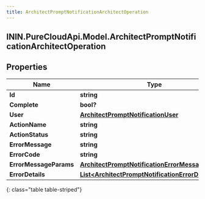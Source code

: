 ```yaml
---
title: ArchitectPromptNotificationArchitectOperation
---
```

## ININ.PureCloudApi.Model.ArchitectPromptNotificationArchitectOperation

## Properties

|Name | Type | Description | Notes|
|------------ | ------------- | ------------- | -------------|
| **Id** | **string** |  | [optional] |
| **Complete** | **bool?** |  | [optional] |
| **User** | [**ArchitectPromptNotificationUser**](ArchitectPromptNotificationUser.html) |  | [optional] |
| **ActionName** | **string** |  | [optional] |
| **ActionStatus** | **string** |  | [optional] |
| **ErrorMessage** | **string** |  | [optional] |
| **ErrorCode** | **string** |  | [optional] |
| **ErrorMessageParams** | [**ArchitectPromptNotificationErrorMessageParams**](ArchitectPromptNotificationErrorMessageParams.html) |  | [optional] |
| **ErrorDetails** | [**List&lt;ArchitectPromptNotificationErrorDetail&gt;**](ArchitectPromptNotificationErrorDetail.html) |  | [optional] |
{: class="table table-striped"}


